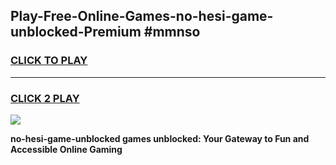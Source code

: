 
## Play-Free-Online-Games-no-hesi-game-unblocked-Premium #mmnso
<h3>
<a href="https://premium.freeplayer.one?title=no-hesi-game-unblocked&ref=8M">CLICK TO PLAY</a></h3>
<hr>

<h3>
<a href="https://premium.freeplayer.one?title=no-hesi-game-unblocked&ref=8M">CLICK 2 PLAY</a>
  
</h3>

<a href="https://premium.freeplayer.one?title=no-hesi-game-unblocked&ref=8M"><img src="https://clearcache.store/games.png"></a>


**no-hesi-game-unblocked games unblocked: Your Gateway to Fun and Accessible Online Gaming**
